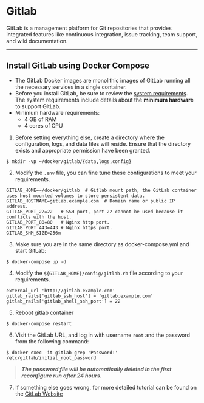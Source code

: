 # Gitlab

GitLab is a management platform for Git repositories that provides integrated features like continuous integration,
issue tracking, team support, and wiki documentation.

---

## Install GitLab using Docker Compose

- The GitLab Docker images are monolithic images of GitLab running all the necessary services in a single container.
- Before you install GitLab, be sure to review
  the [system requirements](https://docs.gitlab.com/ee/install/requirements.html).
  The system requirements include details about the **minimum hardware** to support GitLab.
- Minimum hardware requirements:
    - 4 GB of RAM
    - 4 cores of CPU

1. Before setting everything else, create a directory where the configuration, logs, and data files will reside. Ensure
   that the directory exists and appropriate permission have been granted.

```shell 
$ mkdir -vp ~/docker/gitlab/{data,logs,config}
``` 

2. Modify the `.env` file, you can fine tune these configurations to meet your requirements.

```properties 
GITLAB_HOME=~/docker/gitlab  # Gitlab mount path, the GitLab container uses host mounted volumes to store persistent data.
GITLAB_HOSTNAME=gitlab.example.com  # Domain name or public IP address.
GITLAB_PORT_22=22   # SSH port, port 22 cannot be used because it conflicts with the host.
GITLAB_PORT_80=80   # Nginx http port.
GITLAB_PORT_443=443 # Nginx https port.
GITLAB_SHM_SIZE=256m
```

3. Make sure you are in the same directory as docker-compose.yml and start GitLab:

```shell 
$ docker-compose up -d
```

4. Modify the `${GITLAB_HOME}/config/gitlab.rb` file according to your requirements.

```properties 
external_url 'http://gitlab.example.com'
gitlab_rails['gitlab_ssh_host'] = 'gitlab.example.com'
gitlab_rails['gitlab_shell_ssh_port'] = 22
```

5. Reboot gitlab container

```shell 
$ docker-compose restart
```

6. Visit the GitLab URL, and log in with username `root` and the password from the following command:

```shell 
$ docker exec -it gitlab grep 'Password:' /etc/gitlab/initial_root_password
```

> ***The password file will be automatically deleted in the first reconfigure run after 24 hours.***

7. If something else goes wrong, for more detailed tutorial can be found on
   the [GitLab Website](https://docs.gitlab.com/ee/install/docker.html)